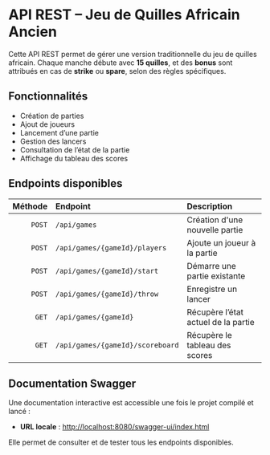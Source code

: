 # API REST – Jeu de Quilles Africain Ancien

Cette API REST permet de gérer une version traditionnelle du jeu de quilles africain. Chaque manche débute avec **15 quilles**, et des **bonus** sont attribués en cas de **strike** ou **spare**, selon des règles spécifiques.

## Fonctionnalités

- Création de parties
- Ajout de joueurs
- Lancement d’une partie
- Gestion des lancers
- Consultation de l’état de la partie
- Affichage du tableau des scores

## Endpoints disponibles

| Méthode | Endpoint                                   | Description                          |
|--------:|:-------------------------------------------|:-------------------------------------|
| `POST`  | `/api/games`                               | Création d'une nouvelle partie             |
| `POST`  | `/api/games/{gameId}/players`              | Ajoute un joueur à la partie         |
| `POST`  | `/api/games/{gameId}/start`                | Démarre une partie existante         |
| `POST`  | `/api/games/{gameId}/throw`                | Enregistre un lancer                 |
| `GET`   | `/api/games/{gameId}`                      | Récupère l’état actuel de la partie  |
| `GET`   | `/api/games/{gameId}/scoreboard`           | Récupère le tableau des scores       |

## Documentation Swagger

Une documentation interactive est accessible une fois le projet compilé et lancé :

- **URL locale** : [http://localhost:8080/swagger-ui/index.html](http://localhost:8080/swagger-ui/index.html)

Elle permet de consulter et de tester tous les endpoints disponibles.